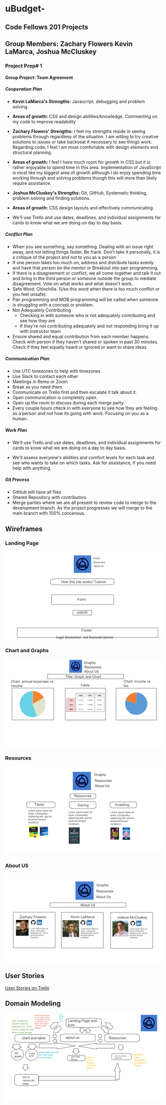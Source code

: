 # uBudget-

## Code Fellows 201 Projects

## Group Members: Zachary Flowers Kevin LaMarca, Joshua McCluskey

### Project Prep# 1

#### Group Project: Team Agreement

##### Cooperation Plan

* **Kevin LaMarca's Strengths:** Javascript, debugging and problem solving.
* **Areas of growth:** CSS and design abilities/knowledge. Commenting on my code to improve readability

* **Zachary Flowers' Strengths:** I feel my strengths reside in seeing problems through regardless of the situation. I am willing to try creative solutions to issues or take backseat if necessary to see things work. Regarding code, I feel I am most comfortable with design elements and structural planning.  
* **Areas of growth:** I feel I have much room for growth in CSS but it is rather enjoyable to spend time in this area. Implementation of JavaScript is most like my biggest area of growth although I do enjoy spending time working through and solving problems though this will more than likely require assistance.
  
* **Joshua McCluskey's Strengths:** Git, GitHub, Systematic thinking, problem solving and finding solutions.
* **Areas of growth:** CSS design layouts and effectively communicating.

* We'll use Trello and use dates, deadlines, and individual assignments for cards to know what we are doing on day to day basis.

##### Conflict Plan

* When you see something, say something. Dealing with an issue right away, and not letting things fester. Be frank. Don't take it personally, it is a critique of the project and not to you as a person
* If one person takes too much on, address and distribute tasks evenly and have that person be the mentor or Breakout into pair programming.
* If there is a disagreement or conflict, we all come together and talk it out and bring in the third person or someone outside the group to mediate disagreement. Vote on what works and what doesn't work.
* Safe Word: Chinchilla. (Use this word when there is too much conflict or you feel unsafe).
* Pair programming and MOB programming will be called when someone is struggling with a concept or problem.
* Not Adequately Contributing
  * Checking in with someone who is not adequately contributing and see how they are
  * If they're not contributing adequately and not responding bring it up with instructor team
* Ensure shared and equal contribution from each member happens. Check with person if they haven't shared or spoken in past 30 minutes. Check if they feel equally heard or ignored or want to share ideas.

##### Communication Plan

* Use UTC timezones to help with timezones
* Use Slack to contact each other
* Meetings in Remo or Zoom
* Break as you need them.
* Communicate on Trello first and then escalate it talk about it.
* Open communication is completely open.
* Open up the room to discuss during each merge party.
* Every couple hours check in with everyone to see how they are feeling as a person and not how its going with work. Focusing on you as a human.

##### Work Plan

* We'll use Trello and use dates, deadlines, and individual assignments for cards to know what we are doing on a day to day basis.

* We'll assess everyone's abilities and comfort levels for each task and see who wants to take on which tasks. Ask for assistance, if you need help with anything.

##### Git Process

* GitHub will have all files
* Shared Repository with contributors
* Merge parties where we are all present to review code to merge to the development branch. As the project progresses we will merge to the main branch with 100% concensus.

## Wireframes

### Landing Page

![Landing Wireframe](/assests/uBudget%20Jam%202.png)

### Chart and Graphs

![Charts and Graphs Wireframe](/assests/uBudget%20Jam%205.png)

### Resources

![Resources Wireframe](/assests/uBudget%20Jam%203.png)

### About US

![About Us Wireframe](/assests/uBudget%20Jam%204.png)

## User Stories

[User Stories on Trello](https://trello.com/b/phCPZ31N/codefellows-201-project-%CE%BCbudget)

## Domain Modeling

![Domain Modeling Diagram](/assests/uBudget%20Jam%201%20(1).png)
